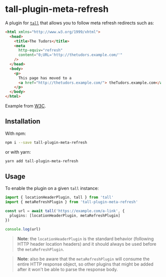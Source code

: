 # tall-plugin-meta-refresh

A plugin for [`tall`](https://npm.im/tall) that allows you to follow meta refresh redirects such as:

```html
<html xmlns="http://www.w3.org/1999/xhtml">
  <head>
    <title>The Tudors</title>
    <meta
      http-equiv="refresh"
      content="0;URL='http://thetudors.example.com/'"
    />
  </head>
  <body>
    <p>
      This page has moved to a
      <a href="http://thetudors.example.com/"> theTudors.example.com</a>.
    </p>
  </body>
</html>
```

Example from [W3C](https://www.w3.org/TR/WCAG20-TECHS/H76.html).

## Installation

With npm:

```bash
npm i --save tall-plugin-meta-refresh
```

or with yarn:

```bash
yarn add tall-plugin-meta-refresh
```

## Usage

To enable the plugin on a given `tall` instance:

```typescript
import { locationHeaderPlugin, tall } from 'tall'
import { metaRefreshPlugin } from 'tall-plugin-meta-refresh'

const url = await tall('https://example.com/a-link', {
  plugins: [locationHeaderPlugin, metaRefreshPlugin]
})

console.log(url)
```

> **Note**: the `locationHeaderPlugin` is the standard behavior (following HTTP header location headers) and it should always be used before the `metaRefreshPlugin`.

> **Note**: also be aware that the `metaRefreshPlugin` will consume the entire HTTP response object, so other plugins that might be added after it won't be able to parse the response body.
